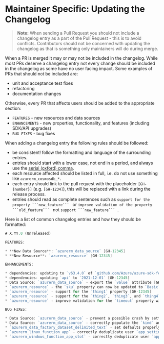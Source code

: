 # Maintainer Specific: Updating the Changelog

> **Note:** When sending a Pull Request you should not include a changelog entry as a part of the Pull Request - this is to avoid conflicts. Contributors should not be concerned with updating the changelog as that is something only maintainers will do during merge.

When a PR is merged it may or may not be included in the changelog. While most PRs deserve a changelog entry not every change should be included in the changelog as some have no user facing impact. Some examples of PRs that should not be included are:

- unit and acceptance test fixes
- refactoring
- documentation changes

Otherwise, every PR that affects users should be added to the appropriate section:

* `FEATURES` - new resources and data sources
* `ENHANCEMENTS` - new properties, functionality, and features (including SDK/API upgrades)
* `BUG FIXES` - bug fixes

When adding a changelog entry the following rules should be followed:

* be consistent! follow the formatting and language of the surrounding entries.
* entries should start with a lower case, not end in a period, and always use the [serial (oxford) comma](https://en.wikipedia.org/wiki/Serial_comma).
* each resource affected should be listed in full, i.e. do not use something like `azurerm_cosmosdb_*`.
* each entry should link to the pull request with the placeholder `[GH-{number}]` (e.g. `[GH-1234]`), this will be replaced with a link during the release process.
* entries should read as complete sentences such as `support for the property ```new_feature``` ` or `improve validation of the property ```old_feature``` ` not `support ```new_feature``` `.

Here is a list of common changelog entries and how they should be formatted:

```go
# X.YY.0 (Unreleased)

FEATURES:

* **New Data Source**: `azurerm_data_source` [GH-12345]
* **New Resource**: `azurerm_resource` [GH-12345]

ENHANCEMENTS:

* dependencies: updating to `v63.4.0` of `github.com/Azure/azure-sdk-for-go` [GH-12345]
* dependencies: updating `api` to `2021-12-01` [GH-12345]
* Data Source: `azurerm_data_source` - export the `value` attribute [GH-12345]
* `azurerm_resource` - the `sku` property can now be updated to `Basic` or `Standard` without recreating the resource [GH-12345]
* `azurerm_resource` - support for the `thing1` property [GH-12345]
* `azurerm_resource` - support for the `thing2`, `thing3`, and `thing4` properties [GH-12345]
* `azurerm_resource` - improve validation for the `timeout` property within the `termination_notification` block [GH-12345]

BUG FIXES:

* Data Source: `azurerm_data_source` - prevent a possible crash by setting `queue_name` correctly [GH-12345]
* Data Source: `azurerm_data_source` - correctly populate the `kind` and `os_type` attributes [GH-12345]
* `azurerm_data_factory_dataset_delimited_text` - set defaults properly for `column_delimiter`, `quote_character`, `escape_character`, `first_row_as_header`, and `null_value` [GH-12345]
* `azurerm_linux_function_app` - correctly deduplicate user `app_settings` [GH-12345]
* `azurerm_windows_function_app_slot` - correctly deduplicate user `app_settings` [GH-12345]
```

